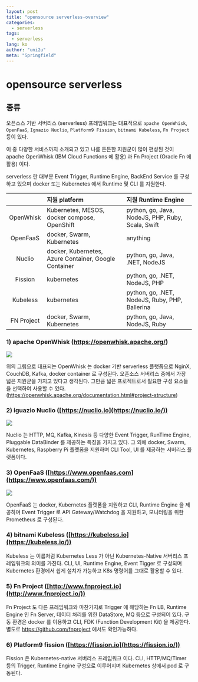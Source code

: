 ```yaml
---
layout: post
title: "opensource serverless-overview"
categories:
  - serverless
tags:
  - serverless
lang: ko
author: "uni2u"
meta: "Springfield"
---
```


# opensource serverless

## 종류

오픈소스 기반 서버리스 (serverless) 프레임워크는 대표적으로 `apache OpenWhisk`, `OpenFaaS`, `Ignazio Nuclio`, `Platform9 Fission`, `bitnami Kubeless`, `Fn Project` 등이 있다.

이 중 다양한 서비스까지 소개되고 있고 나름 든든한 지원군이 많이 편성된 것이 apache OpenWhisk (IBM Cloud Functions 에 활용) 과 Fn Project (Oracle Fn 에 활용) 이다.

serverless 란 대부분 Event Trigger, Runtime Engine, BackEnd Service 를 구성하고 있으며 docker 또는 Kubernetes 에서 Runtime 및 CLI 를 지원한다.

|            | 지원 platform                                         | 지원 Runtime Engine                               |
| :--------: | :---------------------------------------------------- | :------------------------------------------------ |
| OpenWhisk  | Kubernetes, MESOS, docker compose, OpenShift          | python, go, Java, NodeJS, PHP, Ruby, Scala, Swift |
|  OpenFaaS  | docker, Swarm, Kubernetes                             | anything                                          |
|   Nuclio   | docker, Kubernetes, Azure Container, Google Container | python, go, Java, .NET, NodeJS                    |
|  Fission   | kubernetes                                            | python, go, .NET, NodeJS, PHP                     |
|  Kubeless  | kubernetes                                            | python, go, .NET, NodeJS, Ruby, PHP, Ballerina    |
| FN Project | docker, Swarm, Kubernetes                             | python, go, Java, NodeJS, Ruby                    |

### 1) apache OpenWhisk (https://openwhisk.apache.org/)

![](https://raw.githubusercontent.com/apache/openwhisk/master/docs/images/OpenWhisk_flow_of_processing.png)

위의 그림으로 대표되는 OpenWhisk 는 docker 기반 serverless 플랫폼으로 NginX, CouchDB, Kafka, docker container 로 구성된다. 오픈소스 서버리스 중에서 가장 넓은 지원군을 가지고 있다고 생각된다. 그만큼 넓은 프로젝트로서 필요한 구성 요소들을 선택하여 사용할 수 있다. (https://openwhisk.apache.org/documentation.html#project-structure)

### 2) iguazio Nuclio ([https://nuclio.io](https://nuclio.io/))

![](https://nuclio.io/docs/images/architecture.png)

Nuclio 는 HTTP, MQ, Kafka, Kinesis 등 다양한 Event Trigger, RunTime Engine, Pluggable DataBinder 를 제공하는 특징을 가지고 있다. 그 외에 docker, Swarm, Kubernetes, Raspberry Pi 플랫폼을 지원하며 CLI Tool, UI 를 제공하는 서버리스 플랫폼이다.

### 3) OpenFaaS ([https://www.openfaas.com](https://www.openfaas.com/))

![](https://github.com/openfaas/faas/raw/master/docs/of-layer-overview.png)

OpenFaaS 는 docker, Kubernetes 플랫폼을 지원하고 CLI, Runtime Engine 을 제공하며 Event Trigger 로 API Gateway/Watchdog 을 지원하고, 모니터링을 위한 Prometheus 로 구성된다.

### 4) bitnami Kubeless ([https://kubeless.io](https://kubeless.io/))

Kubeless 는 이름처럼 Kubernetes Less 가 아닌 Kubernetes-Native 서버리스 프레임워크의 의미를 가진다. CLI, UI, Runtime Engine, Event Tigger 로 구성되며 Kubernetes 환경에서 쉽게 설치가 가능하고 K8s 명령어를 그대로 활용할 수 있다.

### 5) Fn Project ([http://www.fnproject.io](http://www.fnproject.io/))

Fn Project 도 다른 프레임워크와 마찬가지로 Trigger 에 해당하는 Fn LB, Runtime Engine 인 Fn Server, 데이터 처리를 위한 DataStore, MQ 등으로 구성되어 있다. 구동 환경은 docker 를 이용하고 CLI, FDK (Function Development Kit) 을 제공한다. 별도로 https://github.com/fnproject 에서도 확인가능하다.

### 6) Platform9 fission ([https://fission.io](https://fission.io/))

Fission 은 Kubernetes-native 서버리스 프레임워크 이다. CLI, HTTP/MQ/Timer 등의 Trigger, Runtime Engine 구성으로 이루어지며 Kubernetes 상에서 pod 로 구동된다.
